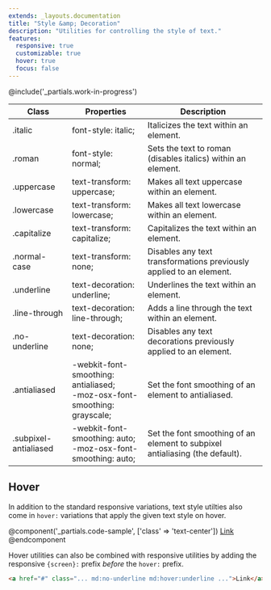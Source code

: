 ```yaml
---
extends: _layouts.documentation
title: "Style &amp; Decoration"
description: "Utilities for controlling the style of text."
features:
  responsive: true
  customizable: true
  hover: true
  focus: false
---
```


@include('_partials.work-in-progress')

<div class="border-t border-grey-lighter">
  <table class="w-full text-left" style="border-collapse: collapse;">
    <colgroup>
      <col class="w-1/5">
      <col class="w-2/5">
      <col>
    </colgroup>
    <thead>
      <tr>
        <th class="text-sm font-semibold text-grey-darker p-2 bg-grey-lightest">Class</th>
        <th class="text-sm font-semibold text-grey-darker p-2 bg-grey-lightest">Properties</th>
        <th class="text-sm font-semibold text-grey-darker p-2 bg-grey-lightest">Description</th>
      </tr>
    </thead>
    <tbody class="align-baseline">
      <tr>
        <td class="p-2 border-t border-smoke font-mono text-xs text-purple-dark">.italic</td>
        <td class="p-2 border-t border-smoke font-mono text-xs text-blue-dark">font-style: italic;</td>
        <td class="p-2 border-t border-smoke text-sm text-grey-darker">Italicizes the text within an element.</td>
      </tr>
      <tr>
        <td class="p-2 border-t border-smoke-light font-mono text-xs text-purple-dark">.roman</td>
        <td class="p-2 border-t border-smoke-light font-mono text-xs text-blue-dark">font-style: normal;</td>
        <td class="p-2 border-t border-smoke-light text-sm text-grey-darker">Sets the text to roman (disables italics) within an element.</td>
      </tr>
      <tr>
        <td class="p-2 border-t border-smoke-light font-mono text-xs text-purple-dark">.uppercase</td>
        <td class="p-2 border-t border-smoke-light font-mono text-xs text-blue-dark">text-transform: uppercase;</td>
        <td class="p-2 border-t border-smoke-light text-sm text-grey-darker">Makes all text uppercase within an element.</td>
      </tr>
      <tr>
        <td class="p-2 border-t border-smoke-light font-mono text-xs text-purple-dark">.lowercase</td>
        <td class="p-2 border-t border-smoke-light font-mono text-xs text-blue-dark">text-transform: lowercase;</td>
        <td class="p-2 border-t border-smoke-light text-sm text-grey-darker">Makes all text lowercase within an element.</td>
      </tr>
      <tr>
        <td class="p-2 border-t border-smoke-light font-mono text-xs text-purple-dark">.capitalize</td>
        <td class="p-2 border-t border-smoke-light font-mono text-xs text-blue-dark">text-transform: capitalize;</td>
        <td class="p-2 border-t border-smoke-light text-sm text-grey-darker">Capitalizes the text within an element.</td>
      </tr>
      <tr>
        <td class="p-2 border-t border-smoke-light font-mono text-xs text-purple-dark">.normal-case</td>
        <td class="p-2 border-t border-smoke-light font-mono text-xs text-blue-dark">text-transform: none;</td>
        <td class="p-2 border-t border-smoke-light text-sm text-grey-darker">Disables any text transformations previously applied to an element.</td>
      </tr>
      <tr>
        <td class="p-2 border-t border-smoke-light font-mono text-xs text-purple-dark">.underline</td>
        <td class="p-2 border-t border-smoke-light font-mono text-xs text-blue-dark">text-decoration: underline;</td>
        <td class="p-2 border-t border-smoke-light text-sm text-grey-darker">Underlines the text within an element.</td>
      </tr>
      <tr>
        <td class="p-2 border-t border-smoke-light font-mono text-xs text-purple-dark">.line-through</td>
        <td class="p-2 border-t border-smoke-light font-mono text-xs text-blue-dark">text-decoration: line-through;</td>
        <td class="p-2 border-t border-smoke-light text-sm text-grey-darker">Adds a line through the text within an element.</td>
      </tr>
      <tr>
        <td class="p-2 border-t border-smoke-light font-mono text-xs text-purple-dark">.no-underline</td>
        <td class="p-2 border-t border-smoke-light font-mono text-xs text-blue-dark">text-decoration: none;</td>
        <td class="p-2 border-t border-smoke-light text-sm text-grey-darker">Disables any text decorations previously applied to an element.</td>
      </tr>
      <tr>
        <td class="p-2 border-t border-smoke-light font-mono text-xs text-purple-dark">.antialiased</td>
        <td class="p-2 border-t border-smoke-light font-mono text-xs text-blue-dark">
          -webkit-font-smoothing: antialiased;<br>
          -moz-osx-font-smoothing: grayscale;
        </td>
        <td class="p-2 border-t border-smoke-light text-sm text-grey-darker">Set the font smoothing of an element to antialiased.</td>
      </tr>
      <tr>
        <td class="p-2 border-t border-smoke-light font-mono text-xs text-purple-dark whitespace-no-wrap">.subpixel-antialiased</td>
        <td class="p-2 border-t border-smoke-light font-mono text-xs text-blue-dark">
          -webkit-font-smoothing: auto;<br>
          -moz-osx-font-smoothing: auto;
        </td>
        <td class="p-2 border-t border-smoke-light text-sm text-grey-darker">Set the font smoothing of an element to subpixel antialiasing (the default).</td>
      </tr>
    </tbody>
  </table>
</div>

## Hover

In addition to the standard responsive variations, text style utilties also come in `hover:` variations that apply the given text style on hover.

@component('_partials.code-sample', ['class' => 'text-center'])
<a href="#" class="no-underline hover:underline text-blue text-lg">Link</a>
@endcomponent

Hover utilities can also be combined with responsive utilities by adding the responsive `{screen}:` prefix *before* the `hover:` prefix.

```html
<a href="#" class="... md:no-underline md:hover:underline ...">Link</a>
```
